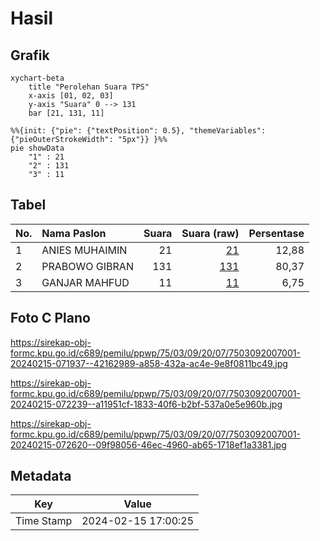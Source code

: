 # Hasil

## Grafik

```mermaid
xychart-beta
    title "Perolehan Suara TPS"
    x-axis [01, 02, 03]
    y-axis "Suara" 0 --> 131
    bar [21, 131, 11]
```

```mermaid
%%{init: {"pie": {"textPosition": 0.5}, "themeVariables": {"pieOuterStrokeWidth": "5px"}} }%%
pie showData
    "1" : 21
    "2" : 131
    "3" : 11
```

## Tabel

| No. | Nama Paslon    | Suara | Suara (raw) | Persentase |
|:--- |:-------------- | -----:| -----------:| ----------:|
| 1   | ANIES MUHAIMIN | 21    | [21][p-1]   | 12,88      |
| 2   | PRABOWO GIBRAN | 131   | [131][p-2]  | 80,37      |
| 3   | GANJAR MAHFUD  | 11    | [11][p-3]   | 6,75       |


[p-1]: https://github.com/gigit-pemilu/pemilu-2024-75-gorontalo/blob/main/pilpres/hitung-suara/sub/75-gorontalo/sub/03-bone-bolango/sub/09-bone/sub/2007-tumbuh-mekar/sub/001-tps/sub/paslon-1.txt
[p-2]: https://github.com/gigit-pemilu/pemilu-2024-75-gorontalo/blob/main/pilpres/hitung-suara/sub/75-gorontalo/sub/03-bone-bolango/sub/09-bone/sub/2007-tumbuh-mekar/sub/001-tps/sub/paslon-2.txt
[p-3]: https://github.com/gigit-pemilu/pemilu-2024-75-gorontalo/blob/main/pilpres/hitung-suara/sub/75-gorontalo/sub/03-bone-bolango/sub/09-bone/sub/2007-tumbuh-mekar/sub/001-tps/sub/paslon-3.txt

## Foto C Plano

https://sirekap-obj-formc.kpu.go.id/c689/pemilu/ppwp/75/03/09/20/07/7503092007001-20240215-071937--42162989-a858-432a-ac4e-9e8f0811bc49.jpg

https://sirekap-obj-formc.kpu.go.id/c689/pemilu/ppwp/75/03/09/20/07/7503092007001-20240215-072239--a11951cf-1833-40f6-b2bf-537a0e5e960b.jpg

https://sirekap-obj-formc.kpu.go.id/c689/pemilu/ppwp/75/03/09/20/07/7503092007001-20240215-072620--09f98056-46ec-4960-ab65-1718ef1a3381.jpg


## Metadata

| Key        | Value               |
| ---------- | ------------------- |
| Time Stamp | 2024-02-15 17:00:25 |



